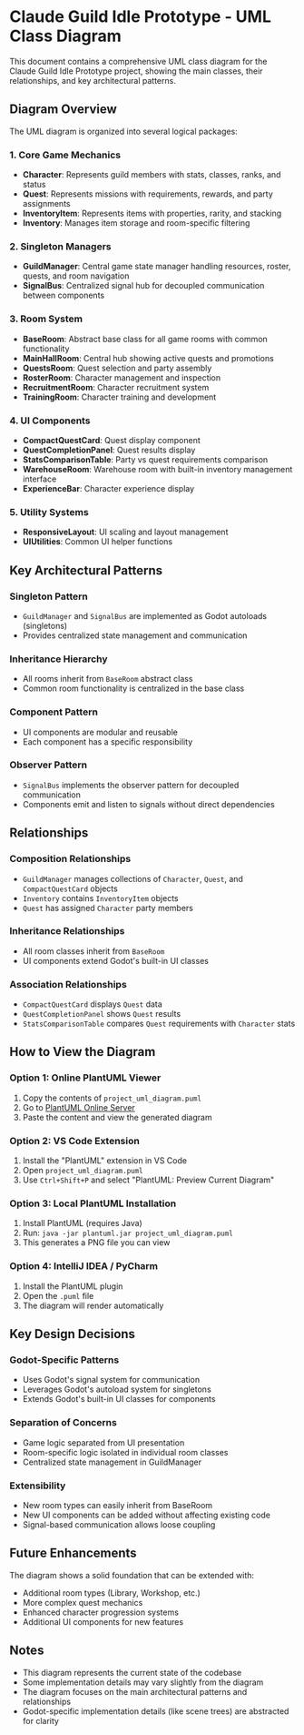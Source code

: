 # Claude Guild Idle Prototype - UML Class Diagram

This document contains a comprehensive UML class diagram for the Claude Guild Idle Prototype project, showing the main classes, their relationships, and key architectural patterns.

## Diagram Overview

The UML diagram is organized into several logical packages:

### 1. Core Game Mechanics
- **Character**: Represents guild members with stats, classes, ranks, and status
- **Quest**: Represents missions with requirements, rewards, and party assignments
- **InventoryItem**: Represents items with properties, rarity, and stacking
- **Inventory**: Manages item storage and room-specific filtering

### 2. Singleton Managers
- **GuildManager**: Central game state manager handling resources, roster, quests, and room navigation
- **SignalBus**: Centralized signal hub for decoupled communication between components

### 3. Room System
- **BaseRoom**: Abstract base class for all game rooms with common functionality
- **MainHallRoom**: Central hub showing active quests and promotions
- **QuestsRoom**: Quest selection and party assembly
- **RosterRoom**: Character management and inspection
- **RecruitmentRoom**: Character recruitment system
- **TrainingRoom**: Character training and development

### 4. UI Components
- **CompactQuestCard**: Quest display component
- **QuestCompletionPanel**: Quest results display
- **StatsComparisonTable**: Party vs quest requirements comparison
- **WarehouseRoom**: Warehouse room with built-in inventory management interface
- **ExperienceBar**: Character experience display

### 5. Utility Systems
- **ResponsiveLayout**: UI scaling and layout management
- **UIUtilities**: Common UI helper functions

## Key Architectural Patterns

### Singleton Pattern
- `GuildManager` and `SignalBus` are implemented as Godot autoloads (singletons)
- Provides centralized state management and communication

### Inheritance Hierarchy
- All rooms inherit from `BaseRoom` abstract class
- Common room functionality is centralized in the base class

### Component Pattern
- UI components are modular and reusable
- Each component has a specific responsibility

### Observer Pattern
- `SignalBus` implements the observer pattern for decoupled communication
- Components emit and listen to signals without direct dependencies

## Relationships

### Composition Relationships
- `GuildManager` manages collections of `Character`, `Quest`, and `CompactQuestCard` objects
- `Inventory` contains `InventoryItem` objects
- `Quest` has assigned `Character` party members

### Inheritance Relationships
- All room classes inherit from `BaseRoom`
- UI components extend Godot's built-in UI classes

### Association Relationships
- `CompactQuestCard` displays `Quest` data
- `QuestCompletionPanel` shows `Quest` results
- `StatsComparisonTable` compares `Quest` requirements with `Character` stats

## How to View the Diagram

### Option 1: Online PlantUML Viewer
1. Copy the contents of `project_uml_diagram.puml`
2. Go to [PlantUML Online Server](http://www.plantuml.com/plantuml/uml/)
3. Paste the content and view the generated diagram

### Option 2: VS Code Extension
1. Install the "PlantUML" extension in VS Code
2. Open `project_uml_diagram.puml`
3. Use `Ctrl+Shift+P` and select "PlantUML: Preview Current Diagram"

### Option 3: Local PlantUML Installation
1. Install PlantUML (requires Java)
2. Run: `java -jar plantuml.jar project_uml_diagram.puml`
3. This generates a PNG file you can view

### Option 4: IntelliJ IDEA / PyCharm
1. Install the PlantUML plugin
2. Open the `.puml` file
3. The diagram will render automatically

## Key Design Decisions

### Godot-Specific Patterns
- Uses Godot's signal system for communication
- Leverages Godot's autoload system for singletons
- Extends Godot's built-in UI classes for components

### Separation of Concerns
- Game logic separated from UI presentation
- Room-specific logic isolated in individual room classes
- Centralized state management in GuildManager

### Extensibility
- New room types can easily inherit from BaseRoom
- New UI components can be added without affecting existing code
- Signal-based communication allows loose coupling

## Future Enhancements

The diagram shows a solid foundation that can be extended with:
- Additional room types (Library, Workshop, etc.)
- More complex quest mechanics
- Enhanced character progression systems
- Additional UI components for new features

## Notes

- This diagram represents the current state of the codebase
- Some implementation details may vary slightly from the diagram
- The diagram focuses on the main architectural patterns and relationships
- Godot-specific implementation details (like scene trees) are abstracted for clarity
